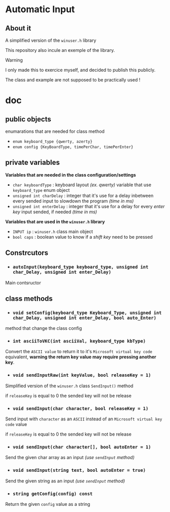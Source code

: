 # Automatic Input
## About it
A simplified version of the `winuser.h` library

This repository also incule an exemple of the library.

> [!WARNING]
> I only made this to exercice myself, and decided to publish this publicly.
> 
> The class and example are not supposed to be practically used !

# doc
## public objects
enumarations that are needed for class method
 - `enum keyboard_type {qwerty, azerty}`
 - `enum config {KeyBoardType, timePerChar, timePerEnter}`
## private variables
**Variables that are needed in the class configuration/settings**
- `char keyboardType` : keyboard layout *(ex. qwerty)* variable that use `keyboard_type` enum object
- `unsigned int charDelay` : integer that it's use for a delay inbetween every sended input to slowdown the program *(time in ms)*
- `unsigned int enterDelay` : integer that it's use for a delay for every *enter key* input sended, if needed *(time in ms)*

**Variables that are used in the `winuser.h` library**
 - `INPUT ip` : `winuser.h` class main object
 - `bool caps` : boolean value to know if a *shift key* need to be pressed
## Constrcutors
- ### `autoInput(keyboard_type keyboard_type, unsigned int char_Delay, unsigned int enter_Delay)`
Main contsructor
## class methods
- ### `void setConfig(keyboard_type Keyboard_Type, unsigned int char_Delay, unsigned int enter_Delay, bool auto_Enter)`
method that change the class config
- ### `int asciiToVKC(int asciiVal, keyboard_type kbType)`
Convert the `ASCII value` to return it to it's `Microsoft virtual key code` equivalent, **warning the return key value may require pressing another key**.
- ### `void sendInputRaw(int keyValue, bool releaseKey = 1)`
Simplified version of the `winuser.h` class `SendInput()` method 

if `releaseKey` is equal to 0 the sended key will not be release
- ### `void sendInput(char character, bool releaseKey = 1)`
Send input with `character` as an `ASCII` instead of an `Microsoft virtual key code` value 

if `releaseKey` is equal to 0 the sended key will not be release
- ### `void sendInput(char character[], bool autoEnter = 1)`
Send the given char array as an input *(use `sendInput` method)*
- ### `void sendInput(string text, bool autoEnter = true)`
Send the given string as an input *(use `sendInput` method)*
- ### `string getConfig(config) const`
Return the given `config` value as a string
